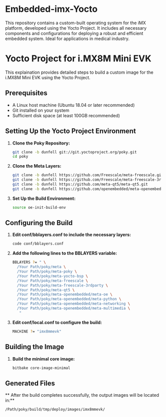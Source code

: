 # Embedded-imx-Yocto
This repository contains a custom-built operating system for the iMX platform, developed using the Yocto Project. It includes all necessary components and configurations for deploying a robust and efficient embedded system. Ideal for applications in medical industry.
# Yocto Project for i.MX8M Mini EVK

This explaination provides detailed steps to build a custom image for the i.MX8M Mini EVK using the Yocto Project.

## Prerequisites

- A Linux host machine (Ubuntu 18.04 or later recommended)
- Git installed on your system
- Sufficient disk space (at least 100GB recommended)

## Setting Up the Yocto Project Environment

1. **Clone the Poky Repository:**
   ```sh
   git clone -b dunfell git://git.yoctoproject.org/poky.git
   cd poky
2. **Clone the Meta Layers:**
   ```sh
   git clone -b dunfell https://github.com/Freescale/meta-freescale.git
   git clone -b dunfell https://github.com/Freescale/meta-freescale-3rdparty.git
   git clone -b dunfell https://github.com/meta-qt5/meta-qt5.git
   git clone -b dunfell https://github.com/openembedded/meta-openembedded.git
3. **Set Up the Build Environment:**
   ```sh
   source oe-init-build-env

## Configuring the Build

1. **Edit conf/bblayers.conf to include the necessary layers:**
   ```sh
   code conf/bblayers.conf

2. **Add the following lines to the BBLAYERS variable:**
   ```sh
   BBLAYERS ?= " \
     /Your Path/poky/meta \
     /Your Path/poky/meta-poky \
     /Your Path/poky/meta-yocto-bsp \
     /Your Path/poky/meta-freescale \
     /Your Path/poky/meta-freescale-3rdparty \
     /Your Path/poky/meta-qt5 \
     /Your Path/poky/meta-openembedded/meta-oe \
     /Your Path/poky/meta-openembedded/meta-python \
     /Your Path/poky/meta-openembedded/meta-networking \
     /Your Path/poky/meta-openembedded/meta-multimedia \
      "
3. **Edit conf/local.conf to configure the build:**
   ```sh
   MACHINE ?= "imx8mmevk"
   
## Building the Image
1. **Build the minimal core image:**
   ```sh
   bitbake core-image-minimal

## Generated Files
   ** After the build completes successfully, the output images will be located in:**
   ```sh
   /Path/poky/build/tmp/deploy/images/imx8mmevk/
